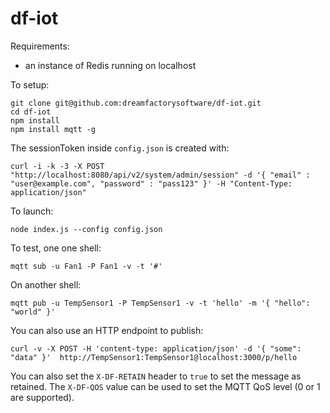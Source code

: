 # df-iot

Requirements:

* an instance of Redis running on localhost

To setup:

```
git clone git@github.com:dreamfactorysoftware/df-iot.git
cd df-iot
npm install
npm install mqtt -g
```

The sessionToken inside `config.json` is created with:

```
curl -i -k -3 -X POST "http://localhost:8080/api/v2/system/admin/session" -d '{ "email" : "user@example.com", "password" : "pass123" }' -H "Content-Type: application/json"
```

To launch:

```
node index.js --config config.json
```

To test, one one shell:

```
mqtt sub -u Fan1 -P Fan1 -v -t '#'
```

On another shell:

```
mqtt pub -u TempSensor1 -P TempSensor1 -v -t 'hello' -m '{ "hello": "world" }'
```

You can also use an HTTP endpoint to publish:

```
curl -v -X POST -H 'content-type: application/json' -d '{ "some": "data" }'  http://TempSensor1:TempSensor1@localhost:3000/p/hello
```

You can also set the `X-DF-RETAIN` header to `true` to set the message
as retained. The `X-DF-QOS` value can be used to set the MQTT QoS level
(0 or 1 are supported).
